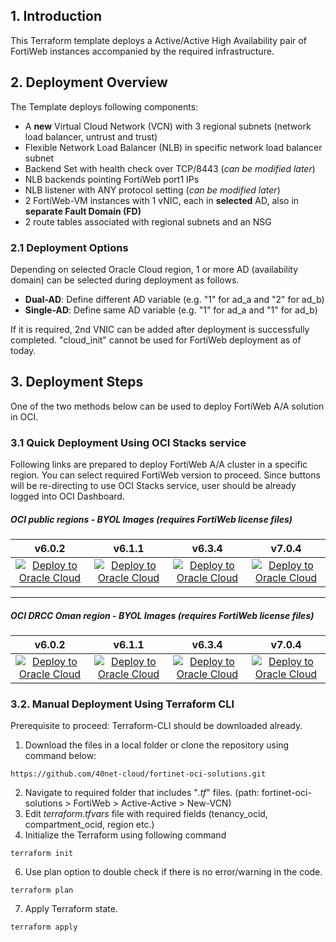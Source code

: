 ## 1. Introduction
This Terraform template deploys a Active/Active High Availability pair of FortiWeb instances accompanied by the required infrastructure.

## 2. Deployment Overview 

The Template deploys following components:
- A **new** Virtual Cloud Network (VCN) with 3 regional subnets (network load balancer, untrust and trust)
- Flexible Network Load Balancer (NLB) in specific network load balancer subnet
- Backend Set with health check over TCP/8443 (_can be modified later_)
- NLB backends pointing FortiWeb port1 IPs
- NLB listener with ANY protocol setting (_can be modified later_)
- 2 FortiWeb-VM instances with 1 vNIC, each in **selected** AD, also in **separate Fault Domain (FD)**
- 2 route tables associated with regional subnets and an NSG

### 2.1 Deployment Options

Depending on selected Oracle Cloud region, 1 or more AD (availability domain) can be selected during deployment as follows.

- **Dual-AD**: Define different AD variable (e.g. "1" for ad_a and "2" for ad_b)
- **Single-AD**: Define same AD variable (e.g. "1" for ad_a and "1" for ad_b)

If it is required, 2nd VNIC can be added after deployment is successfully completed. "cloud_init" cannot be used for FortiWeb deployment as of today.

## 3. Deployment Steps

One of the two methods below can be used to deploy FortiWeb A/A solution in OCI.

### 3.1 Quick Deployment Using OCI Stacks service

Following links are prepared to deploy FortiWeb A/A cluster in a specific region. You can select required FortiWeb version to proceed. Since buttons will be re-directing to use OCI Stacks service, user should be already logged into OCI Dashboard.

##### OCI public regions - BYOL Images (requires FortiWeb license files)

|v6.0.2|v6.1.1|v6.3.4|v7.0.4|
|:-:|:-:|:-:|:-:|
|[![Deploy to Oracle Cloud](https://oci-resourcemanager-plugin.plugins.oci.oraclecloud.com/latest/deploy-to-oracle-cloud.svg)](https://cloud.oracle.com/resourcemanager/stacks/create?zipUrl=https://github.com/40net-cloud/fortinet-oci-solutions/releases/download/fwbactiveactive/FWB_A-A_NewVCN_v6.0.2_BYOL.zip)|[![Deploy to Oracle Cloud](https://oci-resourcemanager-plugin.plugins.oci.oraclecloud.com/latest/deploy-to-oracle-cloud.svg)](https://cloud.oracle.com/resourcemanager/stacks/create?zipUrl=https://github.com/40net-cloud/fortinet-oci-solutions/releases/download/fwbactiveactive/FWB_A-A_NewVCN_v6.1.1_BYOL.zip)|[![Deploy to Oracle Cloud](https://oci-resourcemanager-plugin.plugins.oci.oraclecloud.com/latest/deploy-to-oracle-cloud.svg)](https://cloud.oracle.com/resourcemanager/stacks/create?zipUrl=https://github.com/40net-cloud/fortinet-oci-solutions/releases/download/fwbactiveactive/FWB_A-A_NewVCN_v6.3.4_BYOL.zip)|[![Deploy to Oracle Cloud](https://oci-resourcemanager-plugin.plugins.oci.oraclecloud.com/latest/deploy-to-oracle-cloud.svg)](https://cloud.oracle.com/resourcemanager/stacks/create?zipUrl=https://github.com/40net-cloud/fortinet-oci-solutions/releases/download/fwbactiveactive/FWB_A-A_NewVCN_v7.0.4_BYOL.zip)

---------------------------------------
##### OCI DRCC Oman region - BYOL Images (requires FortiWeb license files)

|v6.0.2|v6.1.1|v6.3.4|v7.0.4|
|:-:|:-:|:-:|:-:|
|[![Deploy to Oracle Cloud](https://oci-resourcemanager-plugin.plugins.oci.oraclecloud.com/latest/deploy-to-oracle-cloud.svg)](https://oc9.cloud.oracle.com/resourcemanager/stacks/create?zipUrl=https://github.com/40net-cloud/fortinet-oci-solutions/releases/download/fwbactiveactive/FWB_A-A_DRCC_NewVCN_v6.0.2_BYOL.zip)|[![Deploy to Oracle Cloud](https://oci-resourcemanager-plugin.plugins.oci.oraclecloud.com/latest/deploy-to-oracle-cloud.svg)](https://oc9.cloud.oracle.com/resourcemanager/stacks/create?zipUrl=https://github.com/40net-cloud/fortinet-oci-solutions/releases/download/fwbactiveactive/FWB_A-A_DRCC_NewVCN_v6.1.1_BYOL.zip)|[![Deploy to Oracle Cloud](https://oci-resourcemanager-plugin.plugins.oci.oraclecloud.com/latest/deploy-to-oracle-cloud.svg)](https://oc9.cloud.oracle.com/resourcemanager/stacks/create?zipUrl=https://github.com/40net-cloud/fortinet-oci-solutions/releases/download/fwbactiveactive/FWB_A-A_DRCC_NewVCN_v6.3.4_BYOL.zip)|[![Deploy to Oracle Cloud](https://oci-resourcemanager-plugin.plugins.oci.oraclecloud.com/latest/deploy-to-oracle-cloud.svg)](https://oc9.cloud.oracle.com/resourcemanager/stacks/create?zipUrl=https://github.com/40net-cloud/fortinet-oci-solutions/releases/download/fwbactiveactive/FWB_A-A_DRCC_NewVCN_v7.0.4_BYOL.zip)

### 3.2. Manual Deployment Using Terraform CLI

Prerequisite to proceed: Terraform-CLI should be downloaded already. 

1. Download the files in a local folder or clone the repository using command below:</br>
```
https://github.com/40net-cloud/fortinet-oci-solutions.git
```
2. Navigate to required folder that includes "_.tf_" files. (path: fortinet-oci-solutions > FortiWeb > Active-Active > New-VCN)
3. Edit _terraform.tfvars_ file with required fields (tenancy_ocid, compartment_ocid, region etc.)
4. Initialize the Terraform using following command
```
terraform init
```
6. Use plan option to double check if there is no error/warning in the code.
```
terraform plan
```
7. Apply Terraform state.
```
terraform apply
```
